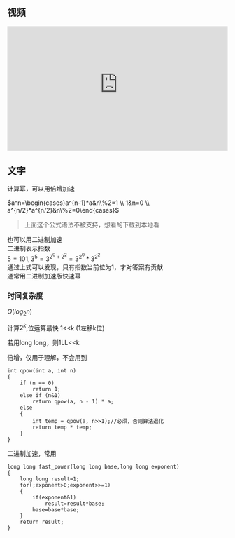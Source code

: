 ## 视频

<div style = "position: relative; width: 100%; height: 0; padding-bottom: 56.25%;">
    <iframe style = "position: absolute; top: 0; left: 0; width: 100%;height: 100%;" frameborder="0" allowFullScreen="true" src="https://wiki-58c2.obs.myhuaweicloud.com:443/%E5%BF%AB%E9%80%9F%E5%B9%82.mp4?AccessKeyId=ELA8MJ5R84QLXCTFQQ1R&Expires=1686756053&Signature=tycz3A945L4bI3BTqsqFosiPAYY%3D"></iframe>
</div>

## 文字

计算幂，可以用倍增加速  

$a^n=\begin{cases}a^{n-1}*a&n\%2=1 \\ 1&n=0 \\ a^{n/2}*a^{n/2}&n\%2=0\end{cases}$

>上面这个公式语法不被支持，想看的下载到本地看

也可以用二进制加速  
二进制表示指数  
$5=101,3^5=3^{2^0+2^2}=3^{2^0} * 3^{2^2}$  
通过上式可以发现，只有指数当前位为1，才对答案有贡献  
通常用二进制加速版快速幂  

### 时间复杂度
$O(log_2n)$

计算$2^k$,位运算最快
1<<k (1左移k位)

若用long long，则1LL<<k

倍增，仅用于理解，不会用到
```
int qpow(int a, int n)
{
    if (n == 0)
        return 1;
    else if (n&1)
        return qpow(a, n - 1) * a;
    else
    {
        int temp = qpow(a, n>>1);//必须，否则算法退化
        return temp * temp;
    }
}
```
二进制加速，常用

```
long long fast_power(long long base,long long exponent)
{
    long long result=1;
    for(;exponent>0;exponent>>=1)
    {
        if(exponent&1)
            result=result*base;
        base=base*base;
    }
    return result;
}
```
